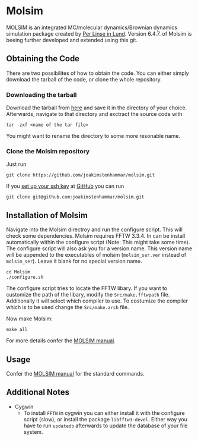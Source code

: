 Molsim
==============

MOLSIM is an  integrated MC/molecular dynamics/Brownian dynamics simulation package created by [Per Linse in Lund](http://www.polyelectrolytes2002.fkem1.lu.se/). Version 6.4.7. of Molsim is beeing further developed and extended using this git.

Obtaining the Code
------------------
There are two possibilites of how to obtain the code. You can either simply download the tarball of the code, or clone the whole repository.
### Downloading the tarball
Download the tarball from [here](https://github.com/joakimstenhammar/molsim/archive/master.zip) and save it in the directory of your choice. Afterwards, navigate to that directory and exctract the source code with
```
tar -zxf <name of the tar file>
```
You might want to rename the directory to some more resonable name.

### Clone the Molsim repository
Just run
```shell
git clone https://github.com/joakimstenhammar/molsim.git
```
If you [set up your ssh key](https://help.github.com/articles/connecting-to-github-with-ssh/) at [GitHub](https://github.com/) you can run
```shell
git clone git@github.com:joakimstenhammar/molsim.git
```
Installation of Molsim
----------------------

Navigate into the Molsim directroy and run the configure script. This will check some dependencies. Molsim requires FFTW 3.3.4. In can be install automatically within the configure script (Note: This might take some time). The configure script will also ask you for a version name. This version name will be appended to the executables of molsim (`molsim_ser.ver` instead of `molsim_ser`). Leave it blank for no special version name.
```shell
cd Molsim
./configure.sh
```
The configure script tries to locate the FFTW libary. If you want to customize the path of the libary, modify the `Src/make.fftwpath` file. Additionally it will select which compiler to use. To costumize the compiler which is to be used change the `Src/make.arch` file.

Now make Molsim:
```shell
make all
```
For more details confer the [MOLSIM manual](documentation.pdf).

Usage
-----
Confer the [MOLSIM manual](documentation.pdf) for the standard commands.

Additional Notes
----------------
* Cygwin
  * To install `FFTW` in cygwin you can either install it with the configure script (slow), or install the package `libfftw3-devel`. Either way you have to run `updatedb` afterwards to update the database of your file system.
